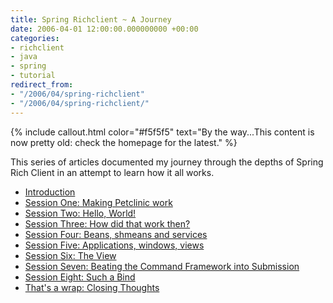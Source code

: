 ```yaml
---
title: Spring Richclient ~ A Journey
date: 2006-04-01 12:00:00.000000000 +00:00
categories:
- richclient
- java
- spring
- tutorial
redirect_from:
- "/2006/04/spring-richclient"
- "/2006/04/spring-richclient/"
---
```

{% include callout.html color="#f5f5f5" text="By the way...This content is now pretty old: check the homepage for the latest." %}
          
<p>This series of articles documented my journey through the depths of Spring Rich Client in an attempt to learn how it all works.</p>
    
<ul>
<li><a href="/2006/01/spring-rc-introduction">Introduction</a></li>
<li><a href="/2006/01/spring-rc-session-one">Session One: Making Petclinic work</a></li>
<li><a href="/2006/01/spring-rc-session-two">Session Two: Hello, World!</a></li>
<li><a href="/2006/01/spring-rc-session-three">Session Three: How did that work then?</a></li>
<li><a href="/2006/01/spring-rc-session-four">Session Four: Beans, shmeans and services</a></li>
<li><a href="/2006/02/spring-rc-session-five">Session Five: Applications, windows, views</a></li>
<li><a href="/2006/02/spring-rc-session-six">Session Six: The View</a></li>
<li><a href="/2006/03/spring-rc-session-seven">Session Seven: Beating the Command Framework into Submission</a></li>
<li><a href="/2006/03/spring-rc-session-eight">Session Eight: Such a Bind</a></li>
<li><a href="/2006/04/spring-rc-thats-a-wrap">That's a wrap: Closing Thoughts</a></li>
</ul>
